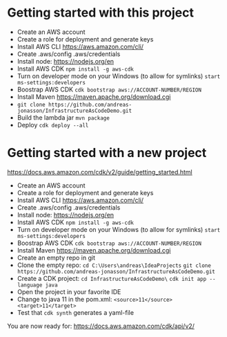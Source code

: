 # Getting started with this project
* Create an AWS account
* Create a role for deployment and generate keys
* Install AWS CLI https://aws.amazon.com/cli/
* Create .aws/config .aws/credentials
* Install node: https://nodejs.org/en
* Install AWS CDK `npm install -g aws-cdk`
* Turn on developer mode on your Windows (to allow for symlinks) `start ms-settings:developers`
* Boostrap AWS CDK `cdk bootstrap aws://ACCOUNT-NUMBER/REGION`
* Install Maven https://maven.apache.org/download.cgi
* `git clone https://github.com/andreas-jonasson/InfrastructureAsCodeDemo.git`
* Build the lambda jar `mvn package`
* Deploy `cdk deploy --all`


# Getting started with a new project

https://docs.aws.amazon.com/cdk/v2/guide/getting_started.html

* Create an AWS account
* Create a role for deployment and generate keys
* Install AWS CLI https://aws.amazon.com/cli/
* Create .aws/config .aws/credentials
* Install node: https://nodejs.org/en
* Install AWS CDK `npm install -g aws-cdk`
* Turn on developer mode on your Windows (to allow for symlinks) `start ms-settings:developers`
* Boostrap AWS CDK `cdk bootstrap aws://ACCOUNT-NUMBER/REGION`
* Install Maven https://maven.apache.org/download.cgi
* Create an empty repo in git
* Clone the empty repo: `cd C:\Users\andreas\IdeaProjects` `git clone https://github.com/andreas-jonasson/InfrastructureAsCodeDemo.git`
* Create a CDK project: `cd InfrastructureAsCodeDemo\` `cdk init app --language java`
* Open the project in your favorite IDE
* Change to java 11 in the pom.xml: `<source>11</source><target>11</target>`
* Test that `cdk synth` generates a yaml-file

You are now ready for: https://docs.aws.amazon.com/cdk/api/v2/
